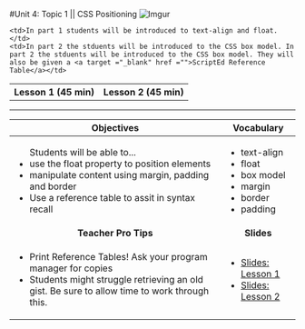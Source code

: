#Unit 4: Topic 1 || CSS Positioning
 ![Imgur](https://i.imgur.com/ghMzqaf.png)
 
<table>
<tr>
	<th>Lesson 1 (45 min)</th>
	<th>Lesson 2 (45 min)</th>
</tr>
<tr>

	<td>In part 1 students will be introduced to text-align and float. </td>
	<td>In part 2 the stduents will be introduced to the CSS box model. In part 2 the stduents will be introduced to the CSS box model. They will also be given a <a target ="_blank" href ="">ScriptEd Reference Table</a></td>
</tr>
</table>

***


| Objectives | Vocabulary |
|-------|-------|
| <ul>Students will be able to...<li> use the float property to position elements</li> <li>manipulate content using margin, padding and border</li> <li>Use a reference table to assit in syntax recall</li> </ul>  | <ul> <li>text-align</li> <li>float</li> <li>box model</li> <li>margin</li><li>border</li><li>padding</li></ul> | 
| <center> **Teacher Pro Tips** </center> |<center> **Slides** </center> |
|<ul><li>Print Reference Tables! Ask your program manager for copies</li> <li>Students might struggle retrieving an old gist. Be sure to allow time to work through this.</li></ul>| <ul><li><a target="_blank" href = "https://docs.google.com/presentation/d/1Janj66gaRWaXFtr9EnxK2l7LBk-_CnH4EUnf0YtPI-k/edit#slide=id.g12ee5b58a7_0_0">Slides: Lesson 1</a></li> <li> <a target="_blank" href = "https://docs.google.com/presentation/d/1Janj66gaRWaXFtr9EnxK2l7LBk-_CnH4EUnf0YtPI-k/edit#slide=id.g1349ad4351_0_149">Slides: Lesson 2</a></li></ul> |


